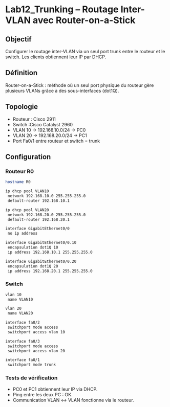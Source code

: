 # Lab12_Trunking – Routage Inter-VLAN avec Router-on-a-Stick
## Objectif
Configurer le routage inter-VLAN via un seul port trunk entre le routeur et le switch. Les clients obtiennent leur IP par DHCP.

## Définition
Router-on-a-Stick : méthode où un seul port physique du routeur gère plusieurs VLANs grâce à des sous-interfaces (dot1Q).

## Topologie
- Routeur : Cisco 2911
- Switch :Cisco Catalyst 2960
- VLAN 10 → 192.168.10.0/24 → PC0
- VLAN 20 → 192.168.20.0/24 → PC1
- Port Fa0/1 entre routeur et switch = trunk

## Configuration
### Routeur R0
```bash 
hostname R0

ip dhcp pool VLAN10
 network 192.168.10.0 255.255.255.0
 default-router 192.168.10.1

ip dhcp pool VLAN20
 network 192.168.20.0 255.255.255.0
 default-router 192.168.20.1

interface GigabitEthernet0/0
 no ip address

interface GigabitEthernet0/0.10
 encapsulation dot1Q 10
 ip address 192.168.10.1 255.255.255.0

interface GigabitEthernet0/0.20
 encapsulation dot1Q 20
 ip address 192.168.20.1 255.255.255.0
```
### Switch
```bash
vlan 10
 name VLAN10

vlan 20
 name VLAN20

interface fa0/2
 switchport mode access
 switchport access vlan 10

interface fa0/3
 switchport mode access
 switchport access vlan 20

interface fa0/1
 switchport mode trunk
```
### Tests de vérification
- PC0 et PC1 obtiennent leur IP via DHCP.
- Ping entre les deux PC : OK.
- Communication VLAN ↔ VLAN fonctionne via le routeur.
